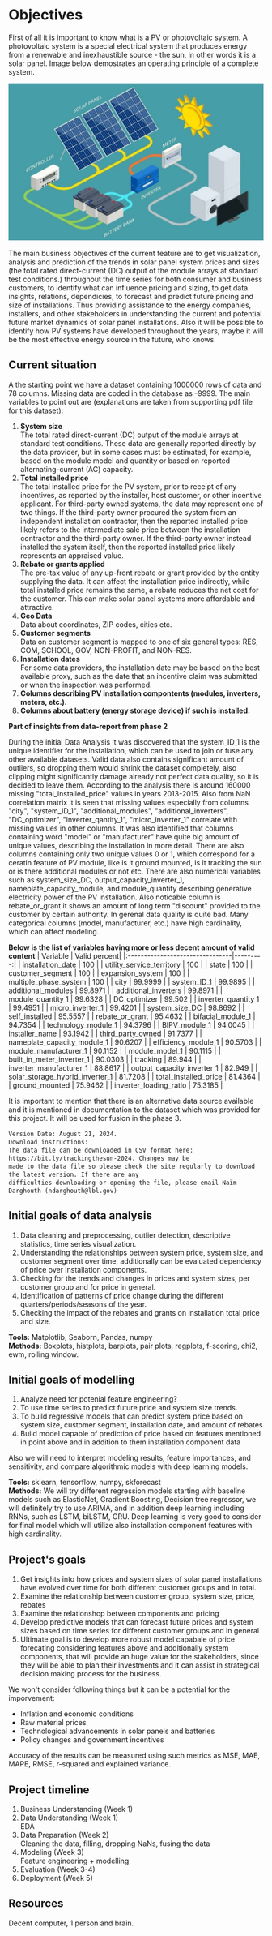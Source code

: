 # Objectives

First of all it is important to know what is a PV or photovoltaic system. A photovoltaic system is a special electrical system that produces energy from a renewable and inexhaustible source - the sun, in other words it is a solar panel. Image below demostrates an operating principle of a complete system.  

![PV system](PV_system.png)

The main business objectives of the current feature are to get visualization, analysis and prediction of the trends in solar panel system prices and sizes (the total rated direct-current (DC) output of the module arrays at standard test conditions.) throughout the time series for both consumer and business customers, to identify what can influence pricing and sizing, to get data insights, relations, dependicies, to forecast and predict future pricing and size of installations. Thus providing assistance to the energy companies, installers, and other stakeholders in understanding the current and potential future market dynamics of solar panel installations. Also it will be possible to identify how PV systems have developed throughout the years, maybe it will be the most effective energy source in the future, who knows.

## Current situation
A the starting point we have a dataset containing 1000000 rows of data and 78 columns. Missing data are coded in the database as -9999. The main variables to point out are (explanations are taken from supporting pdf file for this dataset):  
1.  **System size**  
The total rated direct-current (DC) output of the module arrays at standard test conditions. These data are generally reported directly by the data provider, but in some cases must be estimated, for example, based on the module model and quantity or based on reported alternating-current (AC) capacity.  
2.  **Total installed price**  
The total installed price for the PV system, prior to receipt of any incentives, as reported by the installer, host customer, or other incentive applicant. For third-party owned systems, the data may represent one of two things. If the third-party owner procured the system from an independent installation contractor, then the reported installed price likely refers to the intermediate sale price between the installation contractor and the third-party owner. If the third-party owner instead installed the system itself, then the reported installed price likely represents an appraised value.  
3.  **Rebate or grants applied**  
The pre-tax value of any up-front rebate or grant provided by the entity supplying the data. It can affect the installation price indirectly, while total installed price remains the same, a rebate reduces the net cost for the customer. This can make solar panel systems more affordable and attractive.  
4.  **Geo Data**   
Data about coordinates, ZIP codes, cities etc.  
4.  **Customer segments**  
Data on customer segment is mapped to one of six general types: RES, COM, SCHOOL, GOV, NON-PROFIT, and NON-RES.  
5.  **Installation dates**  
For some data providers, the installation date may be based on the best available proxy, such as the date that an incentive claim was submitted or when the inspection was performed.  
6.  **Columns describing PV installation compontents (modules, inverters, meters, etc.).**
7.  **Columns about battery (energy storage device) if such is installed.**  
  
**Part of insights from data-report from phase 2**

During the initial Data Analysis it was discovered that the system_ID_1 is the unique identifier for the installation, which can be used to join or fuse any other available datasets. Valid data also contains significant amount of outliers, so dropping them would shrink the dataset completely, also clipping might significantly damage already not perfect data quality, so it is decided to leave them. According to the analysis there is around 160000 missing "total_installed_price" values in years 2013-2015. Also from NaN correlation matrix it is seen that missing values especially from columns "city", "system_ID_1", "additional_modules", "additional_inverters", "DC_optimizer", "inverter_qantity_1", "micro_inverter_1" correlate with missing values in other columns. It was also identified that columns containing word "model" or "manufacturer" have quite big amount of unique values, describing the installation in more detail. There are also columns containing only two unique values 0 or 1, which correspond for a ceratin feature of PV module, like is it ground mounted, is it tracking the sun or is there additional modules or not etc. There are also numerical variables such as system_size_DC, output_capacity_inverter_1, nameplate_capacity_module, and module_quantity describing generative electricity power of the PV installation. Also noticable column is rebate_or_grant it shows an amount of long term "discount" provided to the customer by certain authority. In gerenal data quality is quite bad. Many categorical columns (model, manufacturer, etc.) have high cardinality, which can affect modeling.  

**Below is the list of variables having more or less decent amount of valid content**
| Variable                        | Valid percent|
|:--------------------------------|---------:|
| installation_date               | 100      |
| utility_service_territory       | 100      |
| state                           | 100      |
| customer_segment                | 100      |
| expansion_system                | 100      |
| multiple_phase_system           | 100      |
| city                            |  99.9999 |
| system_ID_1                     |  99.9895 |
| additional_modules              |  99.8971 |
| additional_inverters            |  99.8971 |
| module_quantity_1               |  99.6328 |
| DC_optimizer                    |  99.502  |
| inverter_quantity_1             |  99.4951 |
| micro_inverter_1                |  99.4201 |
| system_size_DC                  |  98.8692 |
| self_installed                  |  95.5557 |
| rebate_or_grant                 |  95.4632 |
| bifacial_module_1               |  94.7354 |
| technology_module_1             |  94.3796 |
| BIPV_module_1                   |  94.0045 |
| installer_name                  |  93.1942 |
| third_party_owned               |  91.7377 |
| nameplate_capacity_module_1     |  90.6207 |
| efficiency_module_1             |  90.5703 |
| module_manufacturer_1           |  90.1152 |
| module_model_1                  |  90.1115 |
| built_in_meter_inverter_1       |  90.0303 |
| tracking                        |  89.944  |
| inverter_manufacturer_1         |  88.8617 |
| output_capacity_inverter_1      |  82.949  |
| solar_storage_hybrid_inverter_1 |  81.7208 |
| total_installed_price           |  81.4364 |
| ground_mounted                  |  75.9462 |
| inverter_loading_ratio          |  75.3185 |

It is important to mention that there is an alternative data source available and it is mentioned in documentation to the dataset which was provided for this project. It will be used for fusion in the phase 3. 
```
Version Date: August 21, 2024.
Download instructions:
The data file can be downloaded in CSV format here: https://bit.ly/trackingthesun-2024. Changes may be
made to the data file so please check the site regularly to download the latest version. If there are any
difficulties downloading or opening the file, please email Naïm Darghouth (ndarghouth@lbl.gov)
```
## Initial goals of data analysis

1.  Data cleaning and preprocessing, outlier detection, descriptive statistics, time series visualization.
2.  Understanding the relationships between system price, system size, and customer segment over time, additionally can be evaluated dependency of price over installation components.
3.  Checking for the trends and changes in prices and system sizes, per customer group and for price in general.
4.  Identification of patterns of price change during the different quarters/periods/seasons of the year.
5.  Checking the impact of the rebates and grants on installation total price and size.

**Tools:** Matplotlib, Seaborn, Pandas, numpy  
**Methods:** Boxplots, histplots, barplots, pair plots, regplots, f-scoring, chi2, ewm, rolling window.

## Initial goals of modelling

1.  Analyze need for potenial feature engineering? 
2.  To use time series to predict future price and system size trends.
4.  To build regressive models that can predict system price based on system size, customer segment, installation date, and amount of rebates
5.  Build model capable of prediction of price based on features mentioned in point above and in addition to them installation component data  

Also we will need to interpret modeling results, feature importances, and sensitivity, and compare algorithmic models with deep learning models.

**Tools:** sklearn, tensorflow, numpy, skforecast  
**Methods:** We will try different regression models starting with baseline models such as ElasticNet, Gradient Boosting, Decision tree regressor, we will definitely try to use ARIMA, and in addition deep learning including RNNs, such as LSTM, biLSTM, GRU. Deep learning is very good to consider for final model which will utilize also installation component features with high cardinality.

## Project's goals

1.  Get insights into how prices and system sizes of solar panel installations have evolved over time for both different customer groups and in total.
2.  Examine the relationship between customer group, system size, price, rebates
3.  Examine the relationshop between components and pricing
3.  Develop predictive models that can forecast future prices and system sizes based on time series for different customer groups and in general
4.  Ultimate goal is to develop more robust model capabale of price forecating considering features above and additionally system components, that will provide an huge value for the stakeholders, since they will be able to plan their investments and it can assist in strategical decision making process for the business.  

We won't consider following things but it can be a potential for the imporvement:  
* Inflation and economic conditions
* Raw material prices
* Technological advancements in solar panels and batteries
* Policy changes and government incentives  

Accuracy of the results can be measured using such metrics as MSE, MAE, MAPE, RMSE, r-squared and explained variance.

## Project timeline

1. Business Understanding (Week 1)
2. Data Understanding (Week 1)  
    EDA
3. Data Preparation (Week 2)  
    Cleaning the data, filling, dropping NaNs, fusing the data
4. Modeling (Week 3)  
    Feature engineering + modelling
5. Evaluation (Week 3-4)
6. Deployment (Week 5)

## Resources

Decent computer, 1 person and brain.


